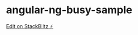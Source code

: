 # angular-ng-busy-sample

[Edit on StackBlitz ⚡️](https://stackblitz.com/edit/angular-ng-busy-sample)